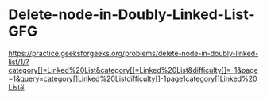 # Delete-node-in-Doubly-Linked-List-GFG


https://practice.geeksforgeeks.org/problems/delete-node-in-doubly-linked-list/1/?category[]=Linked%20List&category[]=Linked%20List&difficulty[]=-1&page=1&query=category[]Linked%20Listdifficulty[]-1page1category[]Linked%20List#
